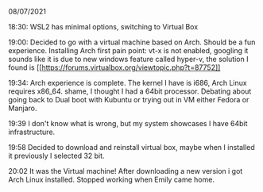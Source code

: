 
08/07/2021

18:30:
WSL2 has minimal options, switching to Virtual Box

19:00:
Decided to go with a virtual machine based on Arch.
Should be a fun experience.
Installing Arch first pain point: vt-x is not enabled, googling it sounds like it is due to new windows feature called hyper-v, the solution I found is [[https://forums.virtualbox.org/viewtopic.php?t=87752]]

19:34:
Arch experience is complete. The kernel I have is i686, Arch Linux requires x86_64.
shame, I thought I had a 64bit processor.
Debating about going back to Dual boot with Kubuntu or trying out in VM either Fedora or Manjaro.

19:39
I don't know what is wrong, but my system showcases I have 64bit infrastructure.

19:58
Decided to download and reinstall virtual box, maybe when I installed it previously I selected 32 bit.

20:02
It was the Virtual machine!
After downloading a new version i got Arch Linux installed.
Stopped working when Emily came home.

